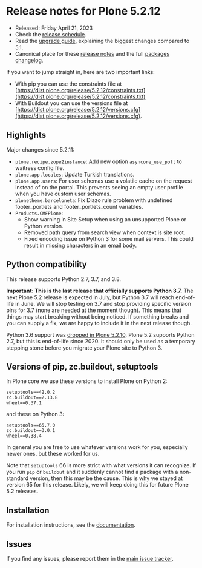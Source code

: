 # Release notes for Plone 5.2.12

* Released: Friday April 21, 2023
* Check the [release schedule](https://plone.org/download/release-schedule).
* Read the [upgrade guide](https://5.docs.plone.org/manage/upgrading/version_specific_migration/upgrade_to_52.html), explaining the biggest changes compared to 5.1.
* Canonical place for these [release notes](https://dist.plone.org/release/5.2.12/RELEASE-NOTES.md) and the full [packages changelog](https://dist.plone.org/release/5.2.12/changelog.txt).

If you want to jump straight in, here are two important links:

* With pip you can use the constraints file at [https://dist.plone.org/release/5.2.12/constraints.txt](https://dist.plone.org/release/5.2.12/constraints.txt)
* With Buildout you can use the versions file at [https://dist.plone.org/release/5.2.12/versions.cfg](https://dist.plone.org/release/5.2.12/versions.cfg).


## Highlights

Major changes since 5.2.11:

* `plone.recipe.zope2instance`: Add new option `asyncore_use_poll` to waitress config file.
* `plone.app.locales`: Update Turkish translations.
* `plone.app.users`: For user schemas use a volatile cache on the request instead of on the portal.
  This prevents seeing an empty user profile when you have custom user schemas.
* `plonetheme.barceloneta`: Fix Diazo rule problem with undefined footer_portlets and footer_portlets_count variables.
* `Products.CMFPlone`:
  * Show warning in Site Setup when using an unsupported Plone or Python version.
  * Removed path query from search view when context is site root.
  * Fixed encoding issue on Python 3 for some mail servers.  This could result in missing characters in an email body.


## Python compatibility

This release supports Python 2.7, 3.7, and 3.8.

**Important: This is the last release that officially supports Python 3.7.**
The next Plone 5.2 release is expected in July, but Python 3.7 will reach end-of-life in June.
We will stop testing on 3.7 and stop providing specific version pins for 3.7 (none are needed at the moment though).  This means that things may start breaking without being noticed.  If something breaks and you can supply a fix, we are happy to include it in the next release though.

Python 3.6 support was [dropped in Plone 5.2.10](https://community.plone.org/t/plone-5-2-drops-python-3-6-support/15706).
Plone 5.2 supports Python 2.7, but this is end-of-life since 2020.  It should only be used as a temporary stepping stone before you migrate your Plone site to Python 3.


## Versions of pip, zc.buildout, setuptools

In Plone core we use these versions to install Plone on Python 2:

```
setuptools==42.0.2
zc.buildout==2.13.8
wheel==0.37.1
```

and these on Python 3:

```
setuptools==65.7.0
zc.buildout==3.0.1
wheel==0.38.4
```

In general you are free to use whatever versions work for you, especially newer ones, but these worked for us.

Note that `setuptools` 66 is more strict with what versions it can recognize.  If you run `pip` or `buildout` and it suddenly cannot find a package with a non-standard version, then this may be the cause.  This is why we stayed at version 65 for this release.  Likely, we will keep doing this for future Plone 5.2 releases.


## Installation

For installation instructions, see the [documentation](https://5.docs.plone.org/manage/installing/index.html).


## Issues

If you find any issues, please report them in the [main issue tracker](https://github.com/plone/Products.CMFPlone/issues).

